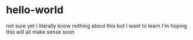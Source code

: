# hello-world
not sure yet
I literally know nothing about this but I want to learn
I'm hoping this will all make sense soon
